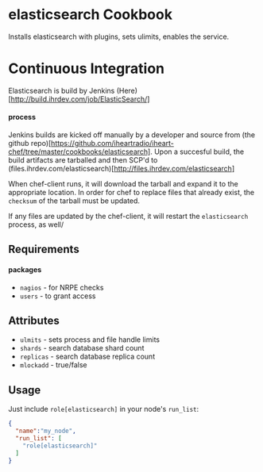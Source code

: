 elasticsearch Cookbook
======================
Installs elasticsearch with plugins, sets ulimits, enables the service.

Continuous Integration
======================
Elasticsearch is build by Jenkins (Here)[http://build.ihrdev.com/job/ElasticSearch/]

#### process
Jenkins builds are kicked off manually by a developer and source from (the github repo)[https://github.com/iheartradio/iheart-chef/tree/master/cookbooks/elasticsearch].  Upon a succesful build,
the build artifacts are tarballed and then SCP'd to (files.ihrdev.com/elasticsearch)[http://files.ihrdev.com/elasticsearch]

When chef-client runs, it will download the tarball and expand it to the appropriate location.  In order for chef to replace files that already exist, the `checksum` of the tarball must be updated.

If any files are updated by the chef-client, it will restart the `elasticsearch` process, as well/

Requirements
------------
#### packages
- `nagios` - for NRPE checks
- `users` - to grant access

Attributes
----------
- `ulmits` - sets process and file handle limits
- `shards` - search database shard count
- `replicas` - search database replica count
- `mlockadd` - true/false

Usage
-----
Just include `role[elasticsearch]` in your node's `run_list`:

```json
{
  "name":"my_node",
  "run_list": [
    "role[elasticsearch]"
  ]
}
```

